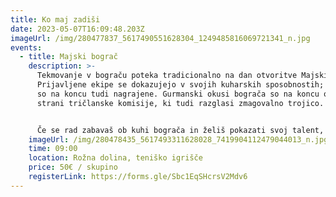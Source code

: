 ```yaml
---
title: Ko maj zadiši
date: 2023-05-07T16:09:48.203Z
imageUrl: /img/280477837_5617490551628304_1249485816069721341_n.jpg
events:
  - title: Majski bograč
    description: >-
      Tekmovanje v bograču poteka tradicionalno na dan otvoritve Majskih iger.
      Prijavljene ekipe se dokazujejo v svojih kuharskih sposobnostih; najboljše
      so na koncu tudi nagrajene. Gurmanski okusi bograča so na koncu ocenjeni s
      strani tričlanske komisije, ki tudi razglasi zmagovalno trojico.


      Če se rad zabavaš ob kuhi bograča in želiš pokazati svoj talent, ne odlašaj in se z ekipo prijavi preko spletne strani. Za vse ostalo poskrbimo mi. Letos bo tekmovanje potekalo v torek, 7. maja 2023 ob 9:00, na teniškem igrišču študentskega naselja v Rožni dolini. Prijave so odprte do petka, 3. maja oz. zapolnitve mest.
    imageUrl: /img/280478435_5617493311628028_7419904112479044013_n.jpg
    time: 09:00
    location: Rožna dolina, teniško igrišče
    price: 50€ / skupino
    registerLink: https://forms.gle/Sbc1EqSHcrsV2Mdv6
---
```


